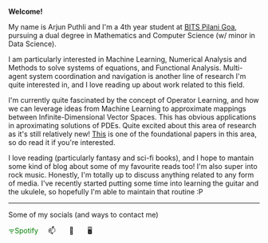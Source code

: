 **Welcome!**

My name is Arjun Puthli and I'm a 4th year student at [BITS Pilani Goa](https://www.bits-pilani.ac.in/goa/), pursuing a dual degree in Mathematics and Computer Science (w/ minor in Data Science).

I am particularly interested in Machine Learning, Numerical Analysis and Methods to solve systems of equations, and Functional Analysis. Multi-agent system coordination and navigation is another line of research I'm quite interested in, and I love reading up about work related to this field.

I'm currently quite fascinated by the concept of Operator Learning, and how we can leverage ideas from Machine Learning to approximate mappings between Infinite-Dimensional Vector Spaces. This has obvious applications in aproximating solutions of PDEs. Quite excited about this area of research as it's still relatively new! [This](https://arxiv.org/abs/2108.08481) is one of the foundational papers in this area, so do read it if you're interested.

I love reading (particularly fantasy and sci-fi books), and I hope to mantain some kind of blog about some of my favourite reads too! I'm also super into rock music. Honestly, I'm totally up to discuss anything related to any form of media. I've recently started putting some time into learning the guitar and the ukulele, so hopefully I'm able to maintain that routine :P

---
Some of my socials (and ways to contact me)

<a href="https://open.spotify.com/user/arjunputhli03?si=hIEabKFOTB-apUHbx_f7gg" style="color: green; text-decoration:none;text-decoration-style: none;">ᯤSpotify</a>  &nbsp; &nbsp;  <a href="mailto:arjunputhli2003@gmail.com" style="text-decoration:none;text-decoration-style: none;">📫</a>    &nbsp; &nbsp;  &nbsp; <a href="https://www.linkedin.com/in/arjun-puthli-810938189/" style="text-decoration:none;text-decoration-style: none;">💼</a>   &nbsp; &nbsp;  &nbsp; <a href="https://github.com/akagam1" style="text-decoration:none;text-decoration-style: none;">🖥️</a>   
